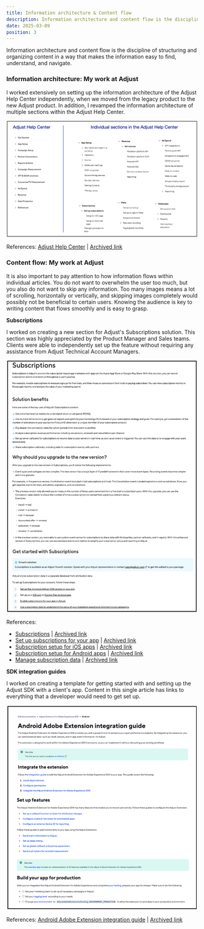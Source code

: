 ```yaml
---
title: Information architecture & Content flow
description: Information architecture and content flow is the discipline of structuring and organizing content in a way that makes the information easy to find, understand, and navigate.
date: 2025-03-09
position: 3
---
```


Information architecture and content flow is the discipline of structuring and organizing content in a way that makes the information easy to find, understand, and navigate.

### Information architecture: My work at Adjust

I worked extensively on setting up the information architecture of the Adjust Help Center independently, when we moved from the legacy product to the new Adjust product. In addition, I revamped the information architecture of multiple sections within the Adjust Help Center.

![Information architecture Adjust Help Center](./information-architecture.jpeg)

References: <a href="https://help.adjust.com/en/marketer" target="_blank">Adjust Help Center</a> | <a href="https://archive.ph/Hf4oG" target="_blank">Archived link</a>

### Content flow: My work at Adjust

It is also important to pay attention to how information flows within individual articles. You do not want to overwhelm the user too much, but you also do not want to skip any information. Too many images means a lot of scrolling, horizontally or vertically, and skipping images completely would possibly not be beneficial to certain users. Knowing the audience is key to writing content that flows smoothly and is easy to grasp. 

__Subscriptions__

I worked on creating a new section for Adjust's Subscriptions solution. This section was highly appreciated by the Product Manager and Sales teams. Clients were able to independently set up the feature without requiring any assistance from Adjust Technical Account Managers. 

![Content flow Subscriptions](./content-flow-subscriptions.jpeg)

References:
- <a href="https://help.adjust.com/en/article/subscriptions" target="_blank">Subscriptions</a> | <a href="https://archive.ph/rUbcV" target="_blank">Archived link</a>
- <a href="https://help.adjust.com/en/article/set-up-subscriptions-for-your-app" target="_blank">Set up subscriptions for your app</a> | <a href="https://archive.ph/ZSNHP" target="_blank">Archived link</a>
- <a href="https://help.adjust.com/en/article/subscription-setup-for-ios-apps" target="_blank">Subscription setup for iOS apps</a> | <a href="https://archive.ph/JDqoI" target="_blank">Archived link</a>
- <a href="https://help.adjust.com/en/article/subscription-setup-for-android-apps" target="_blank">Subscription setup for Android apps</a> | <a href="https://archive.ph/5P2HD" target="_blank">Archived link</a>
- <a href="https://help.adjust.com/en/article/manage-subscription-data" target="_blank">Manage subscription data</a> | <a href="https://archive.ph/PAFow" target="_blank">Archived link</a>

__SDK integration guides__

I worked on creating a template for getting started with and setting up the Adjust SDK with a client's app. Content in this single article has links to everything that a developer would need to get set up. 

![Content flow SDK integration guides](./content-flow-sdk-integration.jpeg)

References: <a href="https://dev.adjust.com/en/sdk/adobe-extension/android" target="_blank">Android Adobe Extension integration guide</a> | <a href="https://archive.ph/1xXuN" target="_blank">Archived link</a>